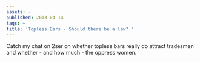 ```yaml
---
assets: ~
published: 2013-04-14
tags: ~
title: 'Topless Bars - Should there be a law? '
---
```

Catch my chat on 2ser on whether topless bars really do attract tradesmen and whether - and how much - the oppress women. 